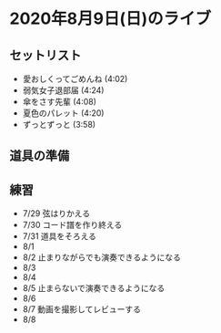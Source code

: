 # 2020年8月9日(日)のライブ

## セットリスト

- 愛おしくってごめんね (4:02)
- 弱気女子退部届 (4:24)
- 傘をさす先輩 (4:08)
- 夏色のパレット (4:20)
- ずっとずっと (3:58)

## 道具の準備

## 練習

- 7/29 弦はりかえる
- 7/30 コード譜を作り終える
- 7/31 道具をそろえる
- 8/1 
- 8/2 止まりながらでも演奏できるようになる
- 8/3
- 8/4
- 8/5 止まらないで演奏できるようになる
- 8/6
- 8/7 動画を撮影してレビューする
- 8/8





